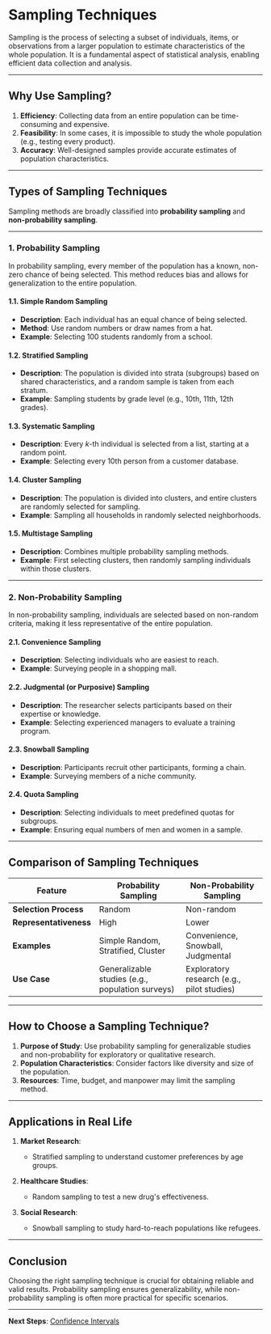 # Sampling Techniques

Sampling is the process of selecting a subset of individuals, items, or observations from a larger population to estimate characteristics of the whole population. It is a fundamental aspect of statistical analysis, enabling efficient data collection and analysis.

---

## Why Use Sampling?

1. **Efficiency**: Collecting data from an entire population can be time-consuming and expensive.  
2. **Feasibility**: In some cases, it is impossible to study the whole population (e.g., testing every product).  
3. **Accuracy**: Well-designed samples provide accurate estimates of population characteristics.  

---

## Types of Sampling Techniques

Sampling methods are broadly classified into **probability sampling** and **non-probability sampling**.

---

### 1. **Probability Sampling**

In probability sampling, every member of the population has a known, non-zero chance of being selected. This method reduces bias and allows for generalization to the entire population.

#### 1.1. Simple Random Sampling

- **Description**: Each individual has an equal chance of being selected.  
- **Method**: Use random numbers or draw names from a hat.  
- **Example**: Selecting 100 students randomly from a school.  

#### 1.2. Stratified Sampling

- **Description**: The population is divided into strata (subgroups) based on shared characteristics, and a random sample is taken from each stratum.  
- **Example**: Sampling students by grade level (e.g., 10th, 11th, 12th grades).  

#### 1.3. Systematic Sampling

- **Description**: Every $k$-th individual is selected from a list, starting at a random point.
- **Example**: Selecting every 10th person from a customer database.

#### 1.4. Cluster Sampling

- **Description**: The population is divided into clusters, and entire clusters are randomly selected for sampling.  
- **Example**: Sampling all households in randomly selected neighborhoods.  

#### 1.5. Multistage Sampling

- **Description**: Combines multiple probability sampling methods.  
- **Example**: First selecting clusters, then randomly sampling individuals within those clusters.

---

### 2. **Non-Probability Sampling**

In non-probability sampling, individuals are selected based on non-random criteria, making it less representative of the entire population.

#### 2.1. Convenience Sampling

- **Description**: Selecting individuals who are easiest to reach.  
- **Example**: Surveying people in a shopping mall.  

#### 2.2. Judgmental (or Purposive) Sampling

- **Description**: The researcher selects participants based on their expertise or knowledge.  
- **Example**: Selecting experienced managers to evaluate a training program.  

#### 2.3. Snowball Sampling

- **Description**: Participants recruit other participants, forming a chain.  
- **Example**: Surveying members of a niche community.  

#### 2.4. Quota Sampling

- **Description**: Selecting individuals to meet predefined quotas for subgroups.  
- **Example**: Ensuring equal numbers of men and women in a sample.  

---

## Comparison of Sampling Techniques

| Feature                | Probability Sampling                             | Non-Probability Sampling                   |
|------------------------|--------------------------------------------------|--------------------------------------------|
| **Selection Process**  | Random                                           | Non-random                                 |
| **Representativeness** | High                                             | Lower                                      |
| **Examples**           | Simple Random, Stratified, Cluster               | Convenience, Snowball, Judgmental          |
| **Use Case**           | Generalizable studies (e.g., population surveys) | Exploratory research (e.g., pilot studies) |

---

## How to Choose a Sampling Technique?

1. **Purpose of Study**: Use probability sampling for generalizable studies and non-probability for exploratory or qualitative research.  
2. **Population Characteristics**: Consider factors like diversity and size of the population.  
3. **Resources**: Time, budget, and manpower may limit the sampling method.

---

## Applications in Real Life

1. **Market Research**:  
   - Stratified sampling to understand customer preferences by age groups.  

2. **Healthcare Studies**:  
   - Random sampling to test a new drug's effectiveness.  

3. **Social Research**:  
   - Snowball sampling to study hard-to-reach populations like refugees.  

---

## Conclusion

Choosing the right sampling technique is crucial for obtaining reliable and valid results. Probability sampling ensures generalizability, while non-probability sampling is often more practical for specific scenarios.

---

**Next Steps**: [Confidence Intervals](./2.%20Confidence%20Intervals.md)
